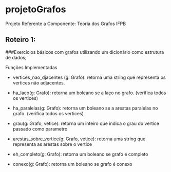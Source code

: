 # projetoGrafos
Projeto Referente a Componente: Teoria dos Grafos IFPB


## Roteiro 1:

  ###Exercícios básicos com grafos utilizando um dicionário como estrutura de dados; 
  
  Funções Implementadas
  
  - vertices_nao_djacentes (g: Grafo):
      retorna uma string que representa os vertices não adjacentes. 
    
  - ha_laco(g: Grafo):
      retorna um boleano se a laço no grafo. (verifica todos os vertices)
      
  - ha_paralelas(g: Grafo):
      retorna um boleano se a arestas paralelas no grafo. (verifica todos os vertices)
      
  - grau(g: Grafo, vetice):
      retorna um inteiro que indica o grau do vertice passado como parametro
  
  - arestas_sobre_vertice(g: Grafo, vetice):
      retorna uma string que representa as arestas sobre o vertice
 
  - eh_completo(g: Grafo):
      retorna um boleano se  grafo é completo
      
  - conexo(g: Grafo):
      retorna um boleano se  grafo é conexo
      
